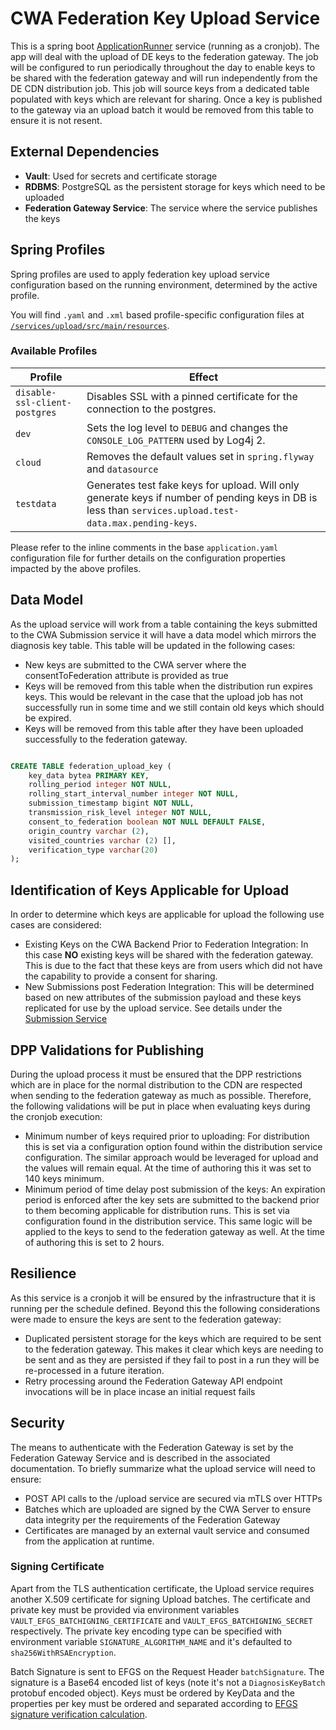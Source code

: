 # CWA Federation Key Upload Service

This is a spring boot [ApplicationRunner](https://docs.spring.io/spring-boot/docs/current/api/org/springframework/boot/ApplicationRunner.html) service (running as a cronjob). The app will deal with the upload of DE keys to the federation gateway. The job will be configured to run periodically throughout the day to enable keys to be shared with the federation gateway and will run independently from the DE CDN distribution job. This job will source keys from a dedicated table populated with keys which are relevant for sharing. Once a key is published to the gateway via an upload batch it would be removed from this table to ensure it is not resent.

## External Dependencies

- **Vault**: Used for secrets and certificate storage
- **RDBMS**: PostgreSQL as the persistent storage for keys which need to be uploaded
- **Federation Gateway Service**: The service where the service publishes the keys

## Spring Profiles

Spring profiles are used to apply federation key upload service configuration based on the running environment, determined by the active profile.

You will find `.yaml` and `.xml` based profile-specific configuration files at [`/services/upload/src/main/resources`](/services/upload/src/main/resources).

### Available Profiles

Profile                                           | Effect
--------------------------------------------------|-------------
`disable-ssl-client-postgres`                     | Disables SSL with a pinned certificate for the connection to the postgres.
`dev`                                             | Sets the log level to `DEBUG` and changes the `CONSOLE_LOG_PATTERN` used by Log4j 2.
`cloud`                                           | Removes the default values set in `spring.flyway` and `datasource`
`testdata`                                        | Generates test fake keys for upload. Will only generate keys if number of pending keys in DB is less than `services.upload.test-data.max.pending-keys`.

Please refer to the inline comments in the base `application.yaml` configuration file for further details on the configuration properties impacted by the above profiles.

## Data Model

As the upload service will work from a table containing the keys submitted to the CWA Submission service it will have a data model which mirrors the diagnosis key table. This table will be updated in the following cases:

- New keys are submitted to the CWA server where the consentToFederation attribute is provided as true
- Keys will be removed from this table when the distribution run expires keys. This would be relevant in the case that the upload job has not successfully run in some time and we still contain old keys which should be expired.
- Keys will be removed from this table after they have been uploaded successfully to the federation gateway.

```sql

CREATE TABLE federation_upload_key (
    key_data bytea PRIMARY KEY,
    rolling_period integer NOT NULL,
    rolling_start_interval_number integer NOT NULL,
    submission_timestamp bigint NOT NULL,
    transmission_risk_level integer NOT NULL,
    consent_to_federation boolean NOT NULL DEFAULT FALSE,
    origin_country varchar (2),
    visited_countries varchar (2) [],
    verification_type varchar(20)
);
```

## Identification of Keys Applicable for Upload

In order to determine which keys are applicable for upload the following use cases are considered:

- Existing Keys on the CWA Backend Prior to Federation Integration: In this case **NO** existing keys will be shared with the federation gateway. This is due to the fact that these keys are from users which did not have the capability to provide a consent for sharing.
- New Submissions post Federation Integration: This will be determined based on new attributes of the submission payload and these keys replicated for use by the upload service. See details under the [Submission Service](./SUBMISSION.md)

## DPP Validations for Publishing

During the upload process it must be ensured that the DPP restrictions which are in place for the normal distribution to the CDN are respected when sending to the federation gateway as much as possible. Therefore, the following validations will be put in place when evaluating keys during the cronjob execution:

- Minimum number of keys required prior to uploading: For distribution this is set via a configuration option found within the distribution service configuration. The similar approach would be leveraged for upload and the values will remain equal. At the time of authoring this it was set to 140 keys minimum.
- Minimum period of time delay post submission of the keys: An expiration period is enforced after the key sets are submitted to the backend prior to them becoming applicable for distribution runs. This is set via configuration found in the distribution service. This same logic will be applied to the keys to send to the federation gateway as well. At the time of authoring this is set to 2 hours.

## Resilience

As this service is a cronjob it will be ensured by the infrastructure that it is running per the schedule defined. Beyond this the following considerations were made to ensure the keys are sent to the federation gateway:

- Duplicated persistent storage for the keys which are required to be sent to the federation gateway. This makes it clear which keys are needing to be sent and as they are persisted if they fail to post in a run they will be re-processed in a future iteration.
- Retry processing around the Federation Gateway API endpoint invocations will be in place incase an initial request fails

## Security

The means to authenticate with the Federation Gateway is set by the Federation Gateway Service and is described in the associated documentation. To briefly summarize what the upload service will need to ensure:

- POST API calls to the /upload service are secured via mTLS over HTTPs
- Batches which are uploaded are signed by the CWA Server to ensure data integrity per the requirements of the Federation Gateway
- Certificates are managed by an external vault service and consumed from the application at runtime.

### Signing Certificate

Apart from the TLS authentication certificate, the Upload service requires another X.509 certificate for signing Upload batches. The certificate and private key must be provided via environment variables `VAULT_EFGS_BATCHIGNING_CERTIFICATE` and `VAULT_EFGS_BATCHIGNING_SECRET` respectively. The private key encoding type can be specified with environment variable `SIGNATURE_ALGORITHM_NAME` and it's defaulted to `sha256WithRSAEncryption`.

Batch Signature is sent to EFGS on the Request Header `batchSignature`. The signature is a Base64 encoded list of keys (note it's not a `DiagnosisKeyBatch` protobuf encoded object). Keys must be ordered by KeyData and the properties per key must be ordered and separated according to [EFGS signature verification calculation](https://github.com/eu-federation-gateway-service/efgs-federation-gateway/blob/master/docs/software-design-federation-gateway-service.md#32-signature-verification).
